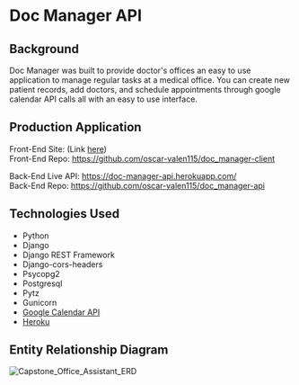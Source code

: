 # Doc Manager API

## Background
Doc Manager was built to provide doctor's offices an easy to use application to manage regular tasks at a medical office. You can create new patient records, add doctors, and schedule appointments through google calendar API calls all with an easy to use interface.

## Production Application
Front-End Site: (Link [here](https://oscar-valen115.github.io/doc_manager-client/))  
Front-End Repo: https://github.com/oscar-valen115/doc_manager-client  

Back-End Live API: https://doc-manager-api.herokuapp.com/  
Back-End Repo: https://github.com/oscar-valen115/doc_manager-api

## Technologies Used
- Python
- Django
- Django REST Framework
- Django-cors-headers
- Psycopg2
- Postgresql
- Pytz
- Gunicorn
- [Google Calendar API](https://developers.google.com/calendar)
- [Heroku](https://www.heroku.com)

## Entity Relationship Diagram
![Capstone_Office_Assistant_ERD](admin/Capstone_Office_Assistant_ERD.png)